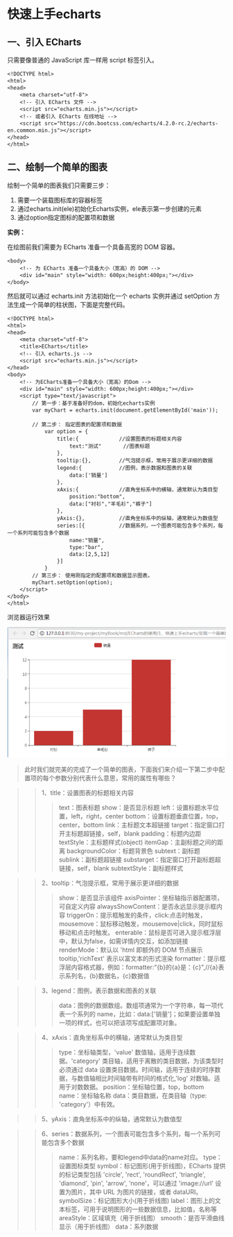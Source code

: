 # 快速上手echarts

## 一、引入 ECharts

只需要像普通的 JavaScript 库一样用 script 标签引入。

```
<!DOCTYPE html>
<html>
<head>
    <meta charset="utf-8">
    <!-- 引入 ECharts 文件 -->
    <script src="echarts.min.js"></script>
    <!-- 或者引入 ECharts 在线地址 -->
    <script src="https://cdn.bootcss.com/echarts/4.2.0-rc.2/echarts-en.common.min.js"></script>
</head>
</html>
```

## 二、绘制一个简单的图表

绘制一个简单的图表我们只需要三步：

1. 需要一个装载图标库的容器标签
2. 通过echarts.init(ele)初始化Echarts实例，ele表示第一步创建的元素
3. 通过option指定图标的配置项和数据

**实例：**

在绘图前我们需要为 ECharts 准备一个具备高宽的 DOM 容器。

```
<body>
    <!-- 为 ECharts 准备一个具备大小（宽高）的 DOM -->
    <div id="main" style="width: 600px;height:400px;"></div>
</body>
```

然后就可以通过 echarts.init 方法初始化一个 echarts 实例并通过 setOption 方法生成一个简单的柱状图，下面是完整代码。

```
<!DOCTYPE html>
<html>
<head>
    <meta charset="utf-8">
    <title>ECharts</title>
    <!-- 引入 echarts.js -->
    <script src="echarts.min.js"></script>
</head>
<body>
    <!-- 为ECharts准备一个具备大小（宽高）的Dom -->
    <div id="main" style="width: 600px;height:400px;"></div>
    <script type="text/javascript">
        // 第一步：基于准备好的dom，初始化echarts实例
        var myChart = echarts.init(document.getElementById('main'));

        // 第二步： 指定图表的配置项和数据
	    	var option = {
				title:{     		//设置图表的标题相关内容
					text:"测试"  		//图表标题
				},
				tooltip:{},			//气泡提示框，常用于展示更详细的数据
				legend:{			//图例，表示数据和图表的关联
					data:['销量']
				},
				xAxis:{				//直角坐标系中的横轴，通常默认为类目型
					position:"bottom",
					data:["衬衫","羊毛衫","裤子"]
				},
				yAxis:{},			//直角坐标系中的纵轴，通常默认为数值型
				series:[{			//数据系列，一个图表可能包含多个系列，每一个系列可能包含多个数据
					name:"销量",
					type:"bar",
					data:[2,5,12]
				}]
			}
        // 第三步： 使用刚指定的配置项和数据显示图表。
        myChart.setOption(option);
    </script>
</body>
</html>
```

浏览器运行效果

![示例图](./img/echarts1.png)

> 此时我们就完美的完成了一个简单的图表，下面我们来介绍一下第二步中配置项的每个参数分别代表什么意思，常用的属性有哪些？

>> 1、title：设置图表的标题相关内容
>>> text：图表标题
>>> show：是否显示标题
>>> left：设置标题水平位置，left，right，center
>>> bottom：设置标题垂直位置，top，center，bottom
>>> link：主标题文本超链接
>>> target：指定窗口打开主标题超链接，self，blank
>>> padding：标题内边距
>>> textStyle：主标题样式(object)
>>> itemGap：主副标题之间的距离
>>> backgroundColor：标题背景色
>>> subtext：副标题
>>> sublink：副标题超链接
>>> substarget：指定窗口打开副标题超链接，self，blank
>>> subtextStyle：副标题样式

>> 2、tooltip：气泡提示框，常用于展示更详细的数据
>>> show：是否显示该组件
>>> axisPointer：坐标轴指示器配置项，可自定义内容
>>> alwaysShowContent：是否永远显示提示框内容
>>> triggerOn：提示框触发的条件，click:点击时触发，mousemove：鼠标移动触发，mousemove|click，同时鼠标移动和点击时触发。
>>> enterable：鼠标是否可进入提示框浮层中，默认为false，如需详情内交互，如添加链接
>>> renderMode：默认以 'html 即额外的 DOM 节点展示 tooltip,'richText' 表示以富文本的形式渲染
>>> formatter：提示框浮层内容格式器，例如：formatter:"{b}的{a}是：{c}",//{a}表示系列名，{b}数据名，{c}数据值

>> 3、legend：图例，表示数据和图表的关联
>>> data：图例的数据数组。数组项通常为一个字符串，每一项代表一个系列的 name，比如：data:['销量']；如果要设置单独一项的样式，也可以把该项写成配置项对象。

>> 4、xAxis：直角坐标系中的横轴，通常默认为类目型
>>> type：坐标轴类型，'value' 数值轴，适用于连续数据。'category' 类目轴，适用于离散的类目数据，为该类型时必须通过 data 设置类目数据。时间轴，适用于连续的时序数据，与数值轴相比时间轴带有时间的格式化,'log' 对数轴。适用于对数数据。
>>> position：坐标轴位置，top，bottom
>>> name：坐标轴名称
>>> data：类目数据，在类目轴（type: 'category'）中有效。

>> 5、yAxis：直角坐标系中的纵轴，通常默认为数值型

>> 6、series：数据系列，一个图表可能包含多个系列，每一个系列可能包含多个数据
>>> name：系列名称，要和legend中data的name对应。
>>> type：设置图标类型
>>> symbol：标记图形(用于折线图)，ECharts 提供的标记类型包括 'circle', 'rect', 'roundRect', 'triangle', 'diamond', 'pin', 'arrow', 'none'，可以通过 'image://url' 设置为图片，其中 URL 为图片的链接，或者 dataURI。
>>> symbolSize：标记图形大小(用于折线图)
>>> label：图形上的文本标签，可用于说明图形的一些数据信息，比如值，名称等
>>> areaStyle：区域填充（用于折线图）
>>> smooth：是否平滑曲线显示（用于折线图）
>>> data：系列数据





